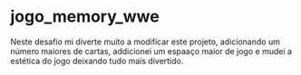 # jogo_memory_wwe
Neste desafio mi diverte muito a modificar este projeto, adicionando um número maiores de cartas, addicionei um espaaço maior de jogo e mudei a estética do jogo deixando tudo mais divertido.
